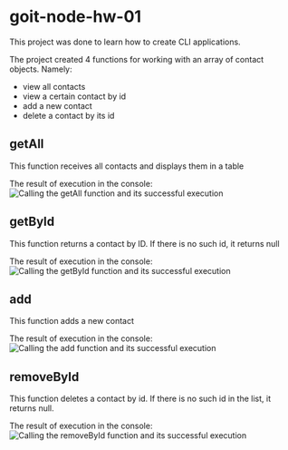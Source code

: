 # goit-node-hw-01

This project was done to learn how to create CLI applications.

The project created 4 functions for working with an array of contact objects. Namely:

- view all contacts
- view a certain contact by id
- add a new contact
- delete a contact by its id

## getAll

This function receives all contacts and displays them in a table

The result of execution in the console:
![Calling the getAll function and its successful execution](https://monosnap.com/file/td2rlMeYCtRjvRO6bkEmV57DLmfD1G)

## getById

This function returns a contact by ID. If there is no such id, it returns null

The result of execution in the console:
![Calling the getById function and its successful execution](https://monosnap.com/file/S0fnTCLWAkq9iZXG4ivza3m2uG38Vc)

## add

This function adds a new contact

The result of execution in the console:
![Calling the add function and its successful execution](https://monosnap.com/file/6JzOmK0b3F1IPK67H0BPoDMzQEuh6R)

## removeById

This function deletes a contact by id. If there is no such id in the list, it returns null.

The result of execution in the console:
![Calling the removeById function and its successful execution](https://monosnap.com/file/mscCROrfAdVNjWkTR4aGxtY7uydBbh)
